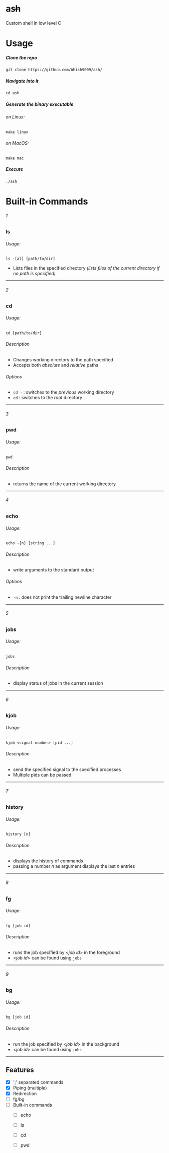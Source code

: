 # as̶h
Custom shell in low level C

# Usage

##### Clone the repo
`
git clone https://github.com/Ahish9009/ash/
`
##### Navigate into it 
`
cd ash
`
##### Generate the binary executable
###### *on Linux*:
`
make linux
`
###### *on MacOS*:
`
make mac
`
##### Execute 
`
./ash
`

# Built-in Commands

###### 1
### ls
###### Usage:
`
ls -[al] [path/to/dir]
`
- Lists files in the specified directory *(lists files of the current directory if no path is specified)*
___

###### 2
### cd
###### Usage:
`
cd [path/to/dir]
`
###### Description
- Changes working directory to the path specified
- Accepts both *absolute* and *relative* paths
###### Options
- `cd -` : switches to the *previous* working directory
- `cd` : switches to the *root* directory
___

###### 3
### pwd
###### Usage:
`
pwd
`
###### Description
- returns the name of the current working directory 
___

###### 4
### echo
###### Usage:
`
echo -[n] [string ...]
`
###### Description
- write arguments to the standard output
###### Options
- `-n` : does not print the trailing newline character
___

###### 5
### jobs
###### Usage:
`
jobs
`
###### Description
- display status of jobs in the current session
___

###### 6
### kjob
###### Usage:
`
kjob <signal number> [pid ...]
`
###### Description
- send the specified signal to the specified processes
- Multiple pids can be passed
---

###### 7
### history
###### Usage:
`
history [n]
`
###### Description
- displays the history of commands
- passing a number *n* as argument displays the last *n* entries
___

###### 8
### fg
###### Usage:
`
fg [job id]
`
###### Description
- runs the job specified by <*job id*> in the foreground 
- <*job id*> can be found using `jobs`
___

###### 9
### bg
###### Usage:
`
bg [job id]
`
###### Description
- run the job specified by <*job id*> in the background
- <*job id*> can be found using `jobs`
___





## Features

- [x] ';' separated commands
- [x] Piping (multiple)
- [x] Redirection
- [ ] fg/bg
- [ ] Built-in commands
  - [ ] echo
  - [ ] ls
  - [ ] cd
  - [ ] pwd
  
